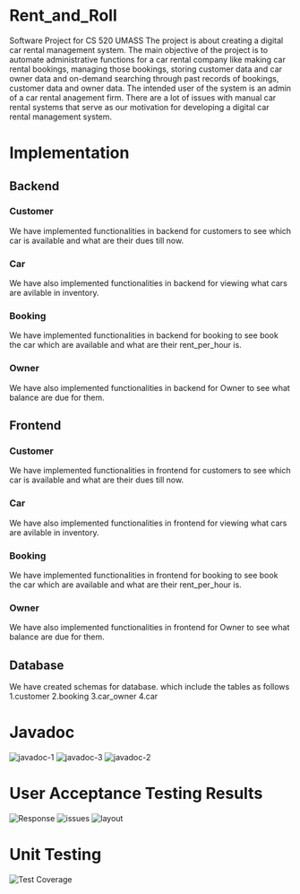 # Rent_and_Roll
Software Project for CS 520 UMASS
The project is about creating a digital car rental management system. The main objective of the project is to automate administrative functions for a car rental company like making car rental bookings, managing those bookings, storing customer data and car owner data and on-demand searching through past records of bookings, customer data and owner data. The intended user of the system is an admin of a car rental  anagement firm. There are a lot of issues with manual car rental systems that serve as our motivation for developing a digital car rental management system.
# Implementation
## Backend
### Customer
We have implemented functionalities in backend for customers to see which car is available and what are their dues till now.
### Car
We have also implemented functionalities in backend for viewing what cars are avilable in inventory.
### Booking
We have implemented functionalities in backend for booking to see book the car which are available and what are their rent_per_hour is.
### Owner
We have also implemented functionalities in backend for Owner to see what balance are due for them.

## Frontend
### Customer
We have implemented functionalities in frontend for customers to see which car is available and what are their dues till now.
### Car
We have also implemented functionalities in frontend for viewing what cars are avilable in inventory.
### Booking
We have implemented functionalities in frontend for booking to see book the car which are available and what are their rent_per_hour is.
### Owner
We have also implemented functionalities in frontend for Owner to see what balance are due for them.
## Database
We have created schemas for database.
which include the tables as follows 1.customer 2.booking 3.car_owner 4.car

# Javadoc
![javadoc-1](https://github.com/Kartikay77/Rent_and_Roll/assets/56752791/3fea2db9-9781-4812-9f20-3b68a7a30f34)
![javadoc-3](https://github.com/Kartikay77/Rent_and_Roll/assets/56752791/f2173dbd-6748-4a63-8a29-14234b387641)
![javadoc-2](https://github.com/Kartikay77/Rent_and_Roll/assets/56752791/6e8a2415-623d-4c46-b07d-98e5f6bd06f9)

# User Acceptance Testing Results
![Response](https://github.com/Kartikay77/Rent_and_Roll/assets/56752791/fb04731a-a713-4f05-b4de-1b7147fb34d9)
![issues](https://github.com/Kartikay77/Rent_and_Roll/assets/56752791/bf02bb4a-b6e0-4f91-a3e9-9437a81218f2)
![layout](https://github.com/Kartikay77/Rent_and_Roll/assets/56752791/ad61302e-dc5d-41cf-bce1-e7458c8b5011)

# Unit Testing
![Test Coverage](https://github.com/Kartikay77/Rent_and_Roll/assets/49443471/96249dff-942b-4230-a955-135d6c84b87a)





